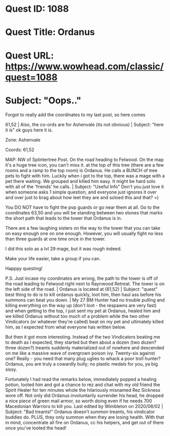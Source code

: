 # Quest ID: 1088
# Quest Title: Ordanus
# Quest URL: https://www.wowhead.com/classic/quest=1088
# Subject: "Oops.."
Forgot to really add the coordinates to my last post, so here comes

61,52 | Also, the co-ords are for Ashenvale (its not obvious) | Subject: "here it is"
ok guys here it is.

Zone: Ashenvale

Coords: 61,52

MAP: NW of Splintertree Post. On the road heading to Felwood. On the map it's a huge tree icon, you can't miss it. at the top of this tree (there are a few rooms and a ramp to the top room) is Ordanus. He calls a BUNCH of tree pets to fight with him. Luckily when i got to the top, there was a mage with a pet there waiting. We grouped and killed him easy. It might be hard solo with all of the 'friends' he calls. | Subject: "Useful Info"
Don't you just love it when someone asks 1 simple question, and everyone just ignores it over and over just to brag about how leet they are and soloed this and that? =)

You DO NOT have to fight the pvp guards or go near them at all. Go to the coordinates 63,50 and you will be standing between two stones that marks the short path that leads to the tower that Ordanus is in.

There are a few laughing sisters on the way to the tower that you can take on easy enough one on one enough. However, you will usually fight no less than three guards at one time once in the tower.

I did this solo as a lvl 29 mage, but it was rough indeed.

Make your life easier, take a group if you can.

Happpy questing!

P.S. Just incase my coordinates are wrong, the path to the tower is off of the road leading to Felwood right next to Raynwood Retreat. The tower is on the left side of the road. | Ordanus is located at (61,52) | Subject: "quest"
best thing to do is to kill ordanus quickly, loot him, then haul ass before his summons can beat you down. | My 27 BM Hunter had no trouble pulling and killing everything on the way up (don't loot - the respawns are very fast) and when getting to the top, I just sent my pet at Ordanus, healed him and we killed Ordanus without too much of a problem while the two other Vindicators (or whatever they're called) beat on my pet and ultimately killed him, as I expected from what everyone has written below.

But then it got more interesting. Instead of the two Vindicators beating me to death as I expected, they started but then about a dozen (two dozen? three dozen?) treants suddenly materialized out of nowhere and descended on me like a massive wave of overgrown poison ivy. Twenty-six against one? Really - you need that many plug uglies to whack a poor troll hunter? Ordanus, you are truly a cowardly bully; no plastic medals for you, ya big sissy.

Fortunately I had read the remarks below, immediately popped a healing potion, looted him and got a chance to rez and chat with my old friend the Spirit Healer for ten minutes whole the hilariously misnamed Rez Sickness wore off. Not only did Ordanus involuntarily surrender his head, he dropped a nice piece of green mail armor, so worth doing even if he needs 700 Macedonian Warriors to kill you.
Last edited by Wimbleton on 2020/08/02 | Subject: "Bad treants!"
Ordanus doesn't summon treants, his vindicator buddies do. PLUS, they only summon when they are losing health. With that in mind, concentrate all fire on Ordanus, cc his helpers, and get out of there once you've looted the head!